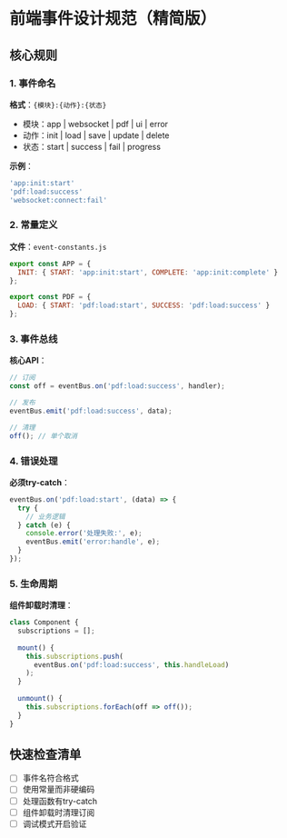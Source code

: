 # 前端事件设计规范（精简版）

## 核心规则

### 1. 事件命名
**格式**：`{模块}:{动作}:{状态}`
- 模块：app | websocket | pdf | ui | error
- 动作：init | load | save | update | delete
- 状态：start | success | fail | progress

**示例**：
```js
'app:init:start'
'pdf:load:success'
'websocket:connect:fail'
```

### 2. 常量定义
**文件**：`event-constants.js`
```js
export const APP = {
  INIT: { START: 'app:init:start', COMPLETE: 'app:init:complete' }
};

export const PDF = {
  LOAD: { START: 'pdf:load:start', SUCCESS: 'pdf:load:success' }
};
```

### 3. 事件总线
**核心API**：
```js
// 订阅
const off = eventBus.on('pdf:load:success', handler);

// 发布
eventBus.emit('pdf:load:success', data);

// 清理
off(); // 单个取消
```

### 4. 错误处理
**必须try-catch**：
```js
eventBus.on('pdf:load:start', (data) => {
  try {
    // 业务逻辑
  } catch (e) {
    console.error('处理失败:', e);
    eventBus.emit('error:handle', e);
  }
});
```

### 5. 生命周期
**组件卸载时清理**：
```js
class Component {
  subscriptions = [];
  
  mount() {
    this.subscriptions.push(
      eventBus.on('pdf:load:success', this.handleLoad)
    );
  }
  
  unmount() {
    this.subscriptions.forEach(off => off());
  }
}
```

## 快速检查清单
- [ ] 事件名符合格式
- [ ] 使用常量而非硬编码
- [ ] 处理函数有try-catch
- [ ] 组件卸载时清理订阅
- [ ] 调试模式开启验证